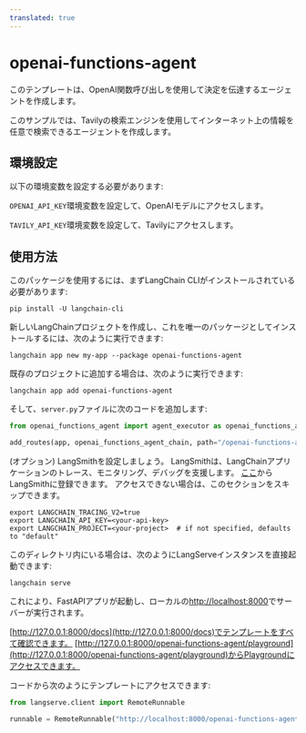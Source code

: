 ```yaml
---
translated: true
---
```


# openai-functions-agent

このテンプレートは、OpenAI関数呼び出しを使用して決定を伝達するエージェントを作成します。

このサンプルでは、Tavilyの検索エンジンを使用してインターネット上の情報を任意で検索できるエージェントを作成します。

## 環境設定

以下の環境変数を設定する必要があります:

`OPENAI_API_KEY`環境変数を設定して、OpenAIモデルにアクセスします。

`TAVILY_API_KEY`環境変数を設定して、Tavilyにアクセスします。

## 使用方法

このパッケージを使用するには、まずLangChain CLIがインストールされている必要があります:

```shell
pip install -U langchain-cli
```

新しいLangChainプロジェクトを作成し、これを唯一のパッケージとしてインストールするには、次のように実行できます:

```shell
langchain app new my-app --package openai-functions-agent
```

既存のプロジェクトに追加する場合は、次のように実行できます:

```shell
langchain app add openai-functions-agent
```

そして、`server.py`ファイルに次のコードを追加します:

```python
from openai_functions_agent import agent_executor as openai_functions_agent_chain

add_routes(app, openai_functions_agent_chain, path="/openai-functions-agent")
```

(オプション) LangSmithを設定しましょう。
LangSmithは、LangChainアプリケーションのトレース、モニタリング、デバッグを支援します。
[ここ](https://smith.langchain.com/)からLangSmithに登録できます。
アクセスできない場合は、このセクションをスキップできます。

```shell
export LANGCHAIN_TRACING_V2=true
export LANGCHAIN_API_KEY=<your-api-key>
export LANGCHAIN_PROJECT=<your-project>  # if not specified, defaults to "default"
```

このディレクトリ内にいる場合は、次のようにLangServeインスタンスを直接起動できます:

```shell
langchain serve
```

これにより、FastAPIアプリが起動し、ローカルの[http://localhost:8000](http://localhost:8000)でサーバーが実行されます。

[http://127.0.0.1:8000/docs](http://127.0.0.1:8000/docs)でテンプレートをすべて確認できます。
[http://127.0.0.1:8000/openai-functions-agent/playground](http://127.0.0.1:8000/openai-functions-agent/playground)からPlaygroundにアクセスできます。

コードから次のようにテンプレートにアクセスできます:

```python
from langserve.client import RemoteRunnable

runnable = RemoteRunnable("http://localhost:8000/openai-functions-agent")
```
